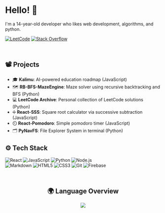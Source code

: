 # Hello! 👋

I'm a 14-year-old developer who likes web development, algorithms, and python.

[![LeetCode](https://img.shields.io/badge/LeetCode-FFA116?style=flat&logo=leetcode&logoColor=white)](https://leetcode.com/u/RushilMahadevu/)
[![Stack Overflow](https://img.shields.io/badge/Stack%20Overflow-F58025?style=flat&logo=stackoverflow&logoColor=white)](https://stackoverflow.com/users/18443852/rushil-mahadevu)

<br />

## 📽️ Projects
- 🎓 **Kalimu**: AI-powered education roadmap (JavaScript)
- 🗺️ **RB-BFS-MazeEngine**: Maze solver using recursive backtracking and BFS (Python)
- 💻 **LeetCode Archive**: Personal collection of LeetCode solutions (Python)
- ➗ **React-SSS**: Square root calculator via successive subtraction (JavaScript)
- ⏲️ **React-Pomodoro**: Simple pomodoro timer (JavaScript)
- 🗂️ **PyNavFS**: File Explorer System in terminal (Python)


## ⚙️ Tech Stack
![React](https://img.shields.io/badge/React-61DAFB?style=flat&logo=react&logoColor=white)
![JavaScript](https://img.shields.io/badge/JavaScript-F7DF1E?style=flat&logo=javascript&logoColor=black)
![Python](https://img.shields.io/badge/Python-3776AB?style=flat&logo=python&logoColor=white)
![Node.js](https://img.shields.io/badge/Node.js-339933?style=flat&logo=node.js&logoColor=white)
<br />
![Markdown](https://img.shields.io/badge/markdown-%23000000.svg?style=for-the-badge&logo=markdown&logoColor=white)
![HTML5](https://img.shields.io/badge/HTML5-E34F26?style=flat&logo=html5&logoColor=white)
![CSS3](https://img.shields.io/badge/CSS3-1572B6?style=flat&logo=css3&logoColor=white)
![Git](https://img.shields.io/badge/Git-F05032?style=flat&logo=git&logoColor=white)
![Firebase](https://img.shields.io/badge/Firebase-FFCA28?style=flat&logo=firebase&logoColor=black)

<br />

<div align="center">
  
## 🌍 Language Overview

<a href="https://wakatime.com"><img src="https://wakatime.com/share/@42420da7-f40d-4a0b-a1c8-c1c1c8d2557b/5070d0f8-5a43-4889-8ad5-4ae94a9548e5.png" /></a>
</div>
